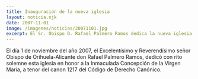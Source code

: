```yaml
---
title: Inauguración de la nueva iglesia
layout: noticia.njk
date: 2007-11-01
image: /imagenes/noticias/20071101.jpg
excerpt: El Sr. Obispo D. Rafael Palmero Ramos dedica la nueva iglesia del Monasterio
---
```


El día 1 de noviembre del año 2007, el Excelentísimo y Reverendísimo señor Obispo de Orihuela-Alicante don Rafael Palmero Ramos, dedicó con rito solemne esta iglesia en honor a la Inmaculada Concepción de la Virgen María, a tenor del canon 1217 del Código de Derecho Canónico.
